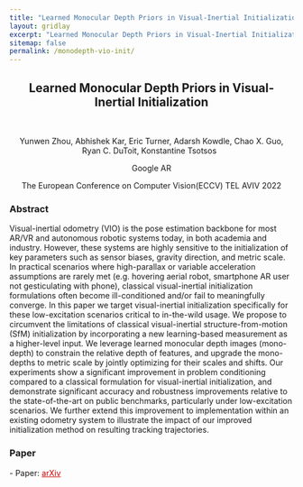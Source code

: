 ```yaml
---
title: "Learned Monocular Depth Priors in Visual-Inertial Initialization"
layout: gridlay
excerpt: "Learned Monocular Depth Priors in Visual-Inertial Initialization"
sitemap: false
permalink: /monodepth-vio-init/
---
```


[comment]: Title
<h2 align="center"> Learned Monocular Depth Priors in Visual-Inertial Initialization  </h2>
<p>&nbsp;</p>

[comment]: Authors
<p style="text-align: center;">
<a> Yunwen Zhou, </a>
<a> Abhishek Kar, </a>
<a> Eric Turner, </a>
<a> Adarsh Kowdle, </a>
<a> Chao X. Guo, </a>
<a> Ryan C. DuToit, </a>
<a> Konstantine Tsotsos </a>
&nbsp;
</p>
<p style="text-align: center;"> Google AR </p>
<p style="text-align: center;"> The European Conference on Computer Vision(ECCV) TEL AVIV 2022 </p>

[comment]: Abstract
<h3> Abstract </h3>
Visual-inertial odometry (VIO) is the pose estimation backbone for most AR/VR and autonomous robotic systems today, in both academia and industry. However, these systems are highly sensitive to the initialization of key parameters such as sensor biases, gravity direction, and metric scale. In practical scenarios where high-parallax or variable acceleration assumptions are rarely met (e.g. hovering aerial robot, smartphone AR user not gesticulating with phone), classical visual-inertial initialization formulations often become ill-conditioned and/or fail to meaningfully converge. In this paper we target visual-inertial initialization specifically for these low-excitation scenarios critical to in-the-wild usage. We propose to circumvent the limitations of classical visual-inertial structure-from-motion (SfM) initialization by incorporating a new learning-based measurement as a higher-level input. We leverage learned monocular depth images (mono-depth) to constrain the relative depth of features, and upgrade the mono-depths to metric scale by jointly optimizing for their scales and shifts. Our experiments show a significant improvement in problem conditioning compared to a classical formulation for visual-inertial initialization, and demonstrate significant accuracy and robustness improvements relative to the state-of-the-art on public benchmarks, particularly under low-excitation scenarios. We further extend this improvement to implementation within an existing odometry system to illustrate the impact of our improved initialization method on resulting tracking trajectories.

[comment]: Paper
<h3> Paper </h3>
- Paper: <a href="https://arxiv.org/abs/2204.09171" style="color: #CC0000"> arXiv </a>

